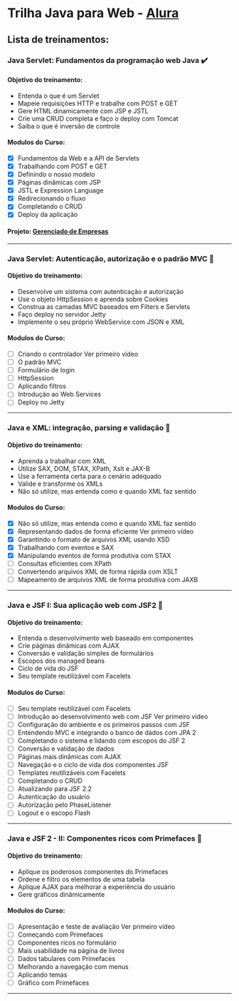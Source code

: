 # Trilha Java para Web - [Alura](https://www.alura.com.br/)

## Lista de treinamentos:

### Java Servlet: Fundamentos da programação web Java :heavy_check_mark:

#### Objetivo do treinamento:

- Entenda o que é um Servlet
- Mapeie requisições HTTP e trabalhe com POST e GET
- Gere HTML dinamicamente com JSP e JSTL
- Crie uma CRUD completa e faço o deploy com Tomcat
- Saiba o que é inversão de controle

#### Modulos do Curso:

- [x] Fundamentos da Web e a API de Servlets
- [x] Trabalhando com POST e GET
- [x] Definindo o nosso modelo
- [x] Páginas dinâmicas com JSP
- [x] JSTL e Expression Language
- [x] Redirecionando o fluxo
- [x] Completando o CRUD
- [x] Deploy da aplicação

#### Projeto: [Gerenciado de Empresas](https://github.com/CleuJunior/Java-EE/tree/main/gerenciador)

<hr>

### Java Servlet: Autenticação, autorização e o padrão MVC :black_square_button:

#### Objetivo do treinamento:

- Desenvolve um sistema com autenticação e autorização
- Use o objeto HttpSession e aprenda sobre Cookies
- Construa as camadas MVC baseados em Filters e Servlets
- Faço deploy no servidor Jetty
- Implemente o seu próprio WebService com JSON e XML

#### Modulos do Curso:

- [ ] Criando o controlador Ver primeiro vídeo
- [ ] O padrão MVC
- [ ] Formulário de login
- [ ] HttpSession
- [ ] Aplicando filtros
- [ ] Introdução ao Web Services
- [ ] Deploy no Jetty

<hr>


### Java e XML: integração, parsing e validação :pushpin:

#### Objetivo do treinamento:

- Aprenda a trabalhar com XML
- Utilize SAX, DOM, STAX, XPath, Xslt e JAX-B
- Use a ferramenta certa para o cenário adequado
- Valide e transforme os XMLs
- Não só utilize, mas entenda como e quando XML faz sentido

#### Modulos do Curso:

- [x] Não só utilize, mas entenda como e quando XML faz sentido
- [x] Representando dados de forma eficiente Ver primeiro vídeo
- [x] Garantindo o formato de arquivos XML usando XSD
- [x] Trabalhando com eventos e SAX
- [x] Manipulando eventos de forma produtiva com STAX
- [ ] Consultas eficientes com XPath
- [ ] Convertendo arquivos XML de forma rápida com XSLT
- [ ] Mapeamento de arquivos XML de forma produtiva com JAXB

<hr>

### Java e JSF I: Sua aplicação web com JSF2 :black_square_button:

#### Objetivo do treinamento:

- Entenda o desenvolvimento web baseado em componentes
- Crie páginas dinâmicas com AJAX
- Conversão e validação simples de formulários
- Escopos dos managed beans
- Ciclo de vida do JSF
- Seu template reutilizável com Facelets

#### Modulos do Curso:

- [ ] Seu template reutilizável com Facelets
- [ ] Introdução ao desenvolvimento web com JSF Ver primeiro vídeo
- [ ] Configuração do ambiente e os primeiros passos com JSF
- [ ] Entendendo MVC e integrando o banco de dados com JPA 2
- [ ] Completando o sistema e lidando com escopos do JSF 2
- [ ] Conversão e validação de dados
- [ ] Páginas mais dinâmicas com AJAX
- [ ] Navegação e o ciclo de vida dos componentes JSF
- [ ] Templates reutilizáveis com Facelets
- [ ] Completando o CRUD
- [ ] Atualizando para JSF 2.2
- [ ] Autenticação do usuário
- [ ] Autorização pelo PhaseListener
- [ ] Logout e o escopo Flash

<hr>

### Java e JSF 2 - II: Componentes ricos com Primefaces :black_square_button:

#### Objetivo do treinamento:

- Aplique os poderosos componentes do Primefaces
- Ordene e filtro os elementos de uma tabela
- Aplique AJAX para melhorar a experiência do usuário
- Gere gráficos dinâmicamente

#### Modulos do Curso:

- [ ] Apresentação e teste de avaliação Ver primeiro vídeo
- [ ] Começando com Primefaces
- [ ] Componentes ricos no formulário
- [ ] Mais usabilidade na página de livros
- [ ] Dados tabulares com Primefaces
- [ ] Melhorando a navegação com menus
- [ ] Aplicando temas
- [ ] Gráfico com Primefaces

<hr>